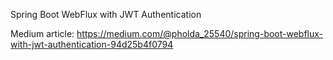 Spring Boot WebFlux with JWT Authentication

Medium article: https://medium.com/@pholda_25540/spring-boot-webflux-with-jwt-authentication-94d25b4f0794